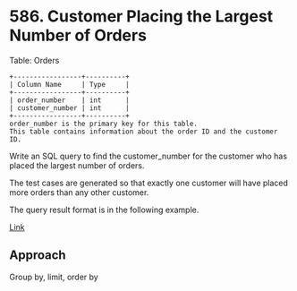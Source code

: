 # 586. Customer Placing the Largest Number of Orders

Table: Orders

    +-----------------+----------+
    | Column Name     | Type     |
    +-----------------+----------+
    | order_number    | int      |
    | customer_number | int      |
    +-----------------+----------+
    order_number is the primary key for this table.
    This table contains information about the order ID and the customer ID.
 

Write an SQL query to find the customer_number for the customer who has placed the largest number of orders.

The test cases are generated so that exactly one customer will have placed more orders than any other customer.

The query result format is in the following example.

[Link](https://leetcode.com/problems/customer-placing-the-largest-number-of-orders/description/)

## Approach

Group by, limit, order by